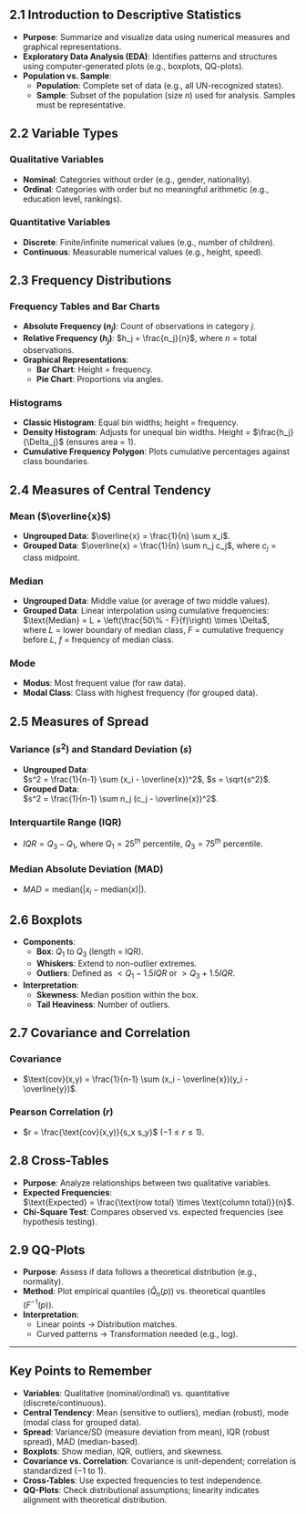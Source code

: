 ## 2.1 Introduction to Descriptive Statistics
- **Purpose**: Summarize and visualize data using numerical measures and graphical representations.
- **Exploratory Data Analysis (EDA)**: Identifies patterns and structures using computer-generated plots (e.g., boxplots, QQ-plots).
- **Population vs. Sample**: 
  - **Population**: Complete set of data (e.g., all UN-recognized states). 
  - **Sample**: Subset of the population (size $n$) used for analysis. Samples must be representative.

## 2.2 Variable Types
### Qualitative Variables
- **Nominal**: Categories without order (e.g., gender, nationality).
- **Ordinal**: Categories with order but no meaningful arithmetic (e.g., education level, rankings).

### Quantitative Variables
- **Discrete**: Finite/infinite numerical values (e.g., number of children).
- **Continuous**: Measurable numerical values (e.g., height, speed).

## 2.3 Frequency Distributions
### Frequency Tables and Bar Charts
- **Absolute Frequency ($n_j$)**: Count of observations in category $j$.
- **Relative Frequency ($h_j$)**: $h_j = \frac{n_j}{n}$, where $n = \text{total observations}$.
- **Graphical Representations**: 
  - **Bar Chart**: Height = frequency.
  - **Pie Chart**: Proportions via angles.

### Histograms
- **Classic Histogram**: Equal bin widths; height = frequency.
- **Density Histogram**: Adjusts for unequal bin widths. Height = $\frac{h_j}{\Delta_j}$ (ensures area = 1).
- **Cumulative Frequency Polygon**: Plots cumulative percentages against class boundaries.

## 2.4 Measures of Central Tendency
### Mean ($\overline{x}$)
- **Ungrouped Data**: $\overline{x} = \frac{1}{n} \sum x_i$.
- **Grouped Data**: $\overline{x} = \frac{1}{n} \sum n_j c_j$, where $c_j = \text{class midpoint}$.

### Median
- **Ungrouped Data**: Middle value (or average of two middle values).
- **Grouped Data**: Linear interpolation using cumulative frequencies:  
  $\text{Median} = L + \left(\frac{50\% - F}{f}\right) \times \Delta$,  
  where $L$ = lower boundary of median class, $F$ = cumulative frequency before $L$, $f$ = frequency of median class.

### Mode
- **Modus**: Most frequent value (for raw data).
- **Modal Class**: Class with highest frequency (for grouped data).

## 2.5 Measures of Spread
### Variance ($s^2$) and Standard Deviation ($s$)
- **Ungrouped Data**:  
  $s^2 = \frac{1}{n-1} \sum (x_i - \overline{x})^2$, $s = \sqrt{s^2}$.  
- **Grouped Data**:  
  $s^2 = \frac{1}{n-1} \sum n_j (c_j - \overline{x})^2$.

### Interquartile Range (IQR)
- $IQR = Q_3 - Q_1$, where $Q_1 = 25^{th}$ percentile, $Q_3 = 75^{th}$ percentile.

### Median Absolute Deviation (MAD)
- $MAD = \text{median}(|x_i - \text{median}(x)|)$.

## 2.6 Boxplots
- **Components**:  
  - **Box**: $Q_1$ to $Q_3$ (length = IQR).  
  - **Whiskers**: Extend to non-outlier extremes.  
  - **Outliers**: Defined as $< Q_1 - 1.5IQR$ or $> Q_3 + 1.5IQR$.  
- **Interpretation**:  
  - **Skewness**: Median position within the box.  
  - **Tail Heaviness**: Number of outliers.

## 2.7 Covariance and Correlation
### Covariance
- $\text{cov}(x,y) = \frac{1}{n-1} \sum (x_i - \overline{x})(y_i - \overline{y})$.

### Pearson Correlation ($r$)
- $r = \frac{\text{cov}(x,y)}{s_x s_y}$ ($-1 \leq r \leq 1$).

## 2.8 Cross-Tables
- **Purpose**: Analyze relationships between two qualitative variables.
- **Expected Frequencies**:  
  $\text{Expected} = \frac{\text{row total} \times \text{column total}}{n}$.  
- **Chi-Square Test**: Compares observed vs. expected frequencies (see hypothesis testing).

## 2.9 QQ-Plots
- **Purpose**: Assess if data follows a theoretical distribution (e.g., normality).
- **Method**: Plot empirical quantiles ($\widehat{Q}_n(p)$) vs. theoretical quantiles ($F^{-1}(p)$).
- **Interpretation**:  
  - Linear points → Distribution matches.  
  - Curved patterns → Transformation needed (e.g., log).

---

## Key Points to Remember
- **Variables**: Qualitative (nominal/ordinal) vs. quantitative (discrete/continuous).
- **Central Tendency**: Mean (sensitive to outliers), median (robust), mode (modal class for grouped data).
- **Spread**: Variance/SD (measure deviation from mean), IQR (robust spread), MAD (median-based).
- **Boxplots**: Show median, IQR, outliers, and skewness.
- **Covariance vs. Correlation**: Covariance is unit-dependent; correlation is standardized ($-1$ to $1$).
- **Cross-Tables**: Use expected frequencies to test independence.
- **QQ-Plots**: Check distributional assumptions; linearity indicates alignment with theoretical distribution.